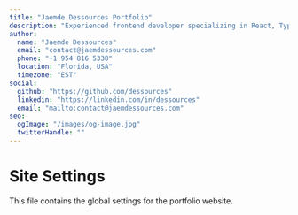 ```yaml
---
title: "Jaemde Dessources Portfolio"
description: "Experienced frontend developer specializing in React, TypeScript, and modern web technologies. Building performant, scalable applications with clean code and exceptional user experiences."
author:
  name: "Jaemde Dessources"
  email: "contact@jaemdessources.com"
  phone: "+1 954 816 5338"
  location: "Florida, USA"
  timezone: "EST"
social:
  github: "https://github.com/dessources"
  linkedin: "https://linkedin.com/in/dessources"
  email: "mailto:contact@jaemdessources.com"
seo:
  ogImage: "/images/og-image.jpg"
  twitterHandle: ""
---
```


# Site Settings

This file contains the global settings for the portfolio website.